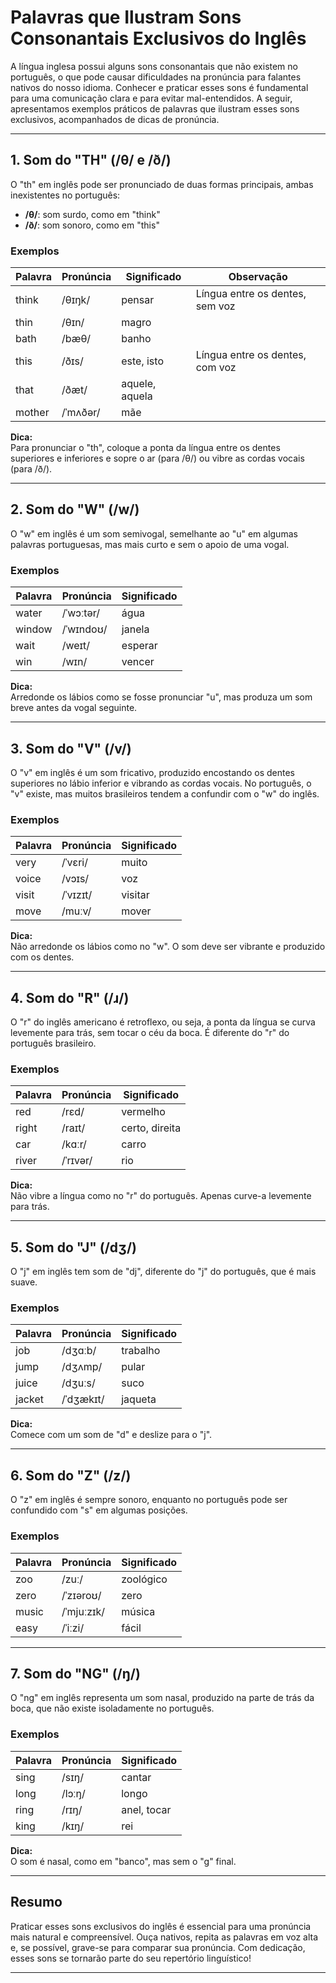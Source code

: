 
# Palavras que Ilustram Sons Consonantais Exclusivos do Inglês

A língua inglesa possui alguns sons consonantais que não existem no português, o que pode causar dificuldades na pronúncia para falantes nativos do nosso idioma. Conhecer e praticar esses sons é fundamental para uma comunicação clara e para evitar mal-entendidos. A seguir, apresentamos exemplos práticos de palavras que ilustram esses sons exclusivos, acompanhados de dicas de pronúncia.

---

## 1. Som do "TH" (/θ/ e /ð/)

O "th" em inglês pode ser pronunciado de duas formas principais, ambas inexistentes no português:

- **/θ/**: som surdo, como em "think"  
- **/ð/**: som sonoro, como em "this"

### Exemplos

| Palavra   | Pronúncia | Significado      | Observação                        |
|-----------|-----------|------------------|-----------------------------------|
| think     | /θɪŋk/    | pensar           | Língua entre os dentes, sem voz   |
| thin      | /θɪn/     | magro            |                                   |
| bath      | /bæθ/     | banho            |                                   |
| this      | /ðɪs/     | este, isto       | Língua entre os dentes, com voz   |
| that      | /ðæt/     | aquele, aquela   |                                   |
| mother    | /ˈmʌðər/  | mãe              |                                   |

**Dica:**  
Para pronunciar o "th", coloque a ponta da língua entre os dentes superiores e inferiores e sopre o ar (para /θ/) ou vibre as cordas vocais (para /ð/).

---

## 2. Som do "W" (/w/)

O "w" em inglês é um som semivogal, semelhante ao "u" em algumas palavras portuguesas, mas mais curto e sem o apoio de uma vogal.

### Exemplos

| Palavra   | Pronúncia | Significado      |
|-----------|-----------|------------------|
| water     | /ˈwɔːtər/ | água             |
| window    | /ˈwɪndoʊ/ | janela           |
| wait      | /weɪt/    | esperar          |
| win       | /wɪn/     | vencer           |

**Dica:**  
Arredonde os lábios como se fosse pronunciar "u", mas produza um som breve antes da vogal seguinte.

---

## 3. Som do "V" (/v/)

O "v" em inglês é um som fricativo, produzido encostando os dentes superiores no lábio inferior e vibrando as cordas vocais. No português, o "v" existe, mas muitos brasileiros tendem a confundir com o "w" do inglês.

### Exemplos

| Palavra   | Pronúncia | Significado      |
|-----------|-----------|------------------|
| very      | /ˈvɛri/   | muito            |
| voice     | /vɔɪs/    | voz              |
| visit     | /ˈvɪzɪt/  | visitar          |
| move      | /muːv/    | mover            |

**Dica:**  
Não arredonde os lábios como no "w". O som deve ser vibrante e produzido com os dentes.

---

## 4. Som do "R" (/ɹ/)

O "r" do inglês americano é retroflexo, ou seja, a ponta da língua se curva levemente para trás, sem tocar o céu da boca. É diferente do "r" do português brasileiro.

### Exemplos

| Palavra   | Pronúncia | Significado      |
|-----------|-----------|------------------|
| red       | /rɛd/     | vermelho         |
| right     | /raɪt/    | certo, direita   |
| car       | /kɑːr/    | carro            |
| river     | /ˈrɪvər/  | rio              |

**Dica:**  
Não vibre a língua como no "r" do português. Apenas curve-a levemente para trás.

---

## 5. Som do "J" (/dʒ/)

O "j" em inglês tem som de "dj", diferente do "j" do português, que é mais suave.

### Exemplos

| Palavra   | Pronúncia | Significado      |
|-----------|-----------|------------------|
| job       | /dʒɑːb/   | trabalho         |
| jump      | /dʒʌmp/   | pular            |
| juice     | /dʒuːs/   | suco             |
| jacket    | /ˈdʒækɪt/ | jaqueta          |

**Dica:**  
Comece com um som de "d" e deslize para o "j".

---

## 6. Som do "Z" (/z/)

O "z" em inglês é sempre sonoro, enquanto no português pode ser confundido com "s" em algumas posições.

### Exemplos

| Palavra   | Pronúncia | Significado      |
|-----------|-----------|------------------|
| zoo       | /zuː/     | zoológico        |
| zero      | /ˈzɪəroʊ/ | zero             |
| music     | /ˈmjuːzɪk/| música           |
| easy      | /ˈiːzi/   | fácil            |

---

## 7. Som do "NG" (/ŋ/)

O "ng" em inglês representa um som nasal, produzido na parte de trás da boca, que não existe isoladamente no português.

### Exemplos

| Palavra   | Pronúncia | Significado      |
|-----------|-----------|------------------|
| sing      | /sɪŋ/     | cantar           |
| long      | /lɔːŋ/    | longo            |
| ring      | /rɪŋ/     | anel, tocar      |
| king      | /kɪŋ/     | rei              |

**Dica:**  
O som é nasal, como em "banco", mas sem o "g" final.

---

## Resumo

Praticar esses sons exclusivos do inglês é essencial para uma pronúncia mais natural e compreensível. Ouça nativos, repita as palavras em voz alta e, se possível, grave-se para comparar sua pronúncia. Com dedicação, esses sons se tornarão parte do seu repertório linguístico!

---
```
